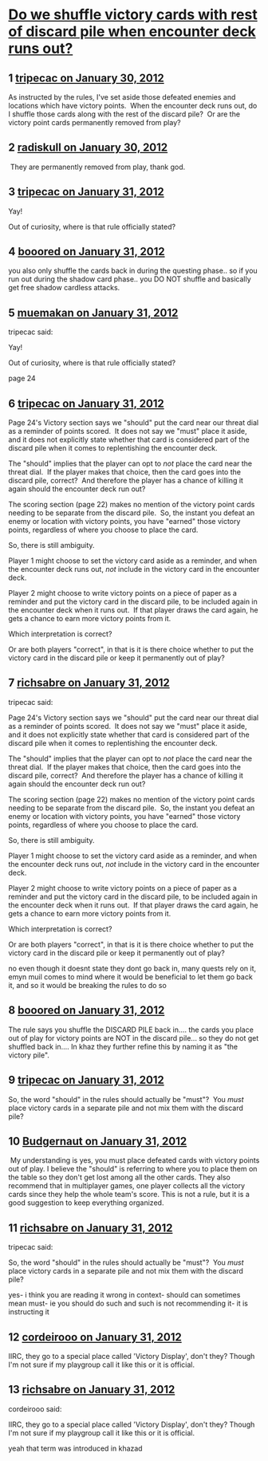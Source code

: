 # [Do we shuffle victory cards with rest of discard pile when encounter deck runs out?](https://community.fantasyflightgames.com/topic/59789-do-we-shuffle-victory-cards-with-rest-of-discard-pile-when-encounter-deck-runs-out/)

## 1 [tripecac on January 30, 2012](https://community.fantasyflightgames.com/topic/59789-do-we-shuffle-victory-cards-with-rest-of-discard-pile-when-encounter-deck-runs-out/?do=findComment&comment=587447)

As instructed by the rules, I've set aside those defeated enemies and locations which have victory points.  When the encounter deck runs out, do I shuffle those cards along with the rest of the discard pile?  Or are the victory point cards permanently removed from play?

## 2 [radiskull on January 30, 2012](https://community.fantasyflightgames.com/topic/59789-do-we-shuffle-victory-cards-with-rest-of-discard-pile-when-encounter-deck-runs-out/?do=findComment&comment=587479)

 They are permanently removed from play, thank god.

## 3 [tripecac on January 31, 2012](https://community.fantasyflightgames.com/topic/59789-do-we-shuffle-victory-cards-with-rest-of-discard-pile-when-encounter-deck-runs-out/?do=findComment&comment=587506)

Yay!

Out of curiosity, where is that rule officially stated?

## 4 [booored on January 31, 2012](https://community.fantasyflightgames.com/topic/59789-do-we-shuffle-victory-cards-with-rest-of-discard-pile-when-encounter-deck-runs-out/?do=findComment&comment=587516)

you also only shuffle the cards back in during the questing phase.. so if you run out during the shadow card phase.. you DO NOT shuffle and basically get free shadow cardless attacks.

## 5 [muemakan on January 31, 2012](https://community.fantasyflightgames.com/topic/59789-do-we-shuffle-victory-cards-with-rest-of-discard-pile-when-encounter-deck-runs-out/?do=findComment&comment=587529)

tripecac said:

Yay!

Out of curiosity, where is that rule officially stated?



page 24

## 6 [tripecac on January 31, 2012](https://community.fantasyflightgames.com/topic/59789-do-we-shuffle-victory-cards-with-rest-of-discard-pile-when-encounter-deck-runs-out/?do=findComment&comment=587558)

Page 24's Victory section says we "should" put the card near our threat dial as a reminder of points scored.  It does not say we "must" place it aside, and it does not explicitly state whether that card is considered part of the discard pile when it comes to replentishing the encounter deck.

The "should" implies that the player can opt to *not* place the card near the threat dial.  If the player makes that choice, then the card goes into the discard pile, correct?  And therefore the player has a chance of killing it again should the encounter deck run out?

The scoring section (page 22) makes no mention of the victory point cards needing to be separate from the discard pile.  So, the instant you defeat an enemy or location with victory points, you have "earned" those victory points, regardless of where you choose to place the card.

So, there is still ambiguity.

Player 1 might choose to set the victory card aside as a reminder, and when the encounter deck runs out, *not* include in the victory card in the encounter deck.

Player 2 might choose to write victory points on a piece of paper as a reminder and put the victory card in the discard pile, to be included again in the encounter deck when it runs out.  If that player draws the card again, he gets a chance to earn more victory points from it.

Which interpretation is correct? 

Or are both players "correct", in that is it is there choice whether to put the victory card in the discard pile or keep it permanently out of play?

## 7 [richsabre on January 31, 2012](https://community.fantasyflightgames.com/topic/59789-do-we-shuffle-victory-cards-with-rest-of-discard-pile-when-encounter-deck-runs-out/?do=findComment&comment=587573)

tripecac said:

Page 24's Victory section says we "should" put the card near our threat dial as a reminder of points scored.  It does not say we "must" place it aside, and it does not explicitly state whether that card is considered part of the discard pile when it comes to replentishing the encounter deck.

The "should" implies that the player can opt to *not* place the card near the threat dial.  If the player makes that choice, then the card goes into the discard pile, correct?  And therefore the player has a chance of killing it again should the encounter deck run out?

The scoring section (page 22) makes no mention of the victory point cards needing to be separate from the discard pile.  So, the instant you defeat an enemy or location with victory points, you have "earned" those victory points, regardless of where you choose to place the card.

So, there is still ambiguity.

Player 1 might choose to set the victory card aside as a reminder, and when the encounter deck runs out, *not* include in the victory card in the encounter deck.

Player 2 might choose to write victory points on a piece of paper as a reminder and put the victory card in the discard pile, to be included again in the encounter deck when it runs out.  If that player draws the card again, he gets a chance to earn more victory points from it.

Which interpretation is correct? 

Or are both players "correct", in that is it is there choice whether to put the victory card in the discard pile or keep it permanently out of play?



no even though it doesnt state they dont go back in, many quests rely on it, emyn muil comes to mind where it would be beneficial to let them go back it, and so it would be breaking the rules to do so

## 8 [booored on January 31, 2012](https://community.fantasyflightgames.com/topic/59789-do-we-shuffle-victory-cards-with-rest-of-discard-pile-when-encounter-deck-runs-out/?do=findComment&comment=587798)

The rule says you shuffle the DISCARD PILE back in.... the cards you place out of play for victory points are NOT in the discard pile... so they do not get shuffled back in.... In khaz they further refine this by naming it as "the victory pile".

## 9 [tripecac on January 31, 2012](https://community.fantasyflightgames.com/topic/59789-do-we-shuffle-victory-cards-with-rest-of-discard-pile-when-encounter-deck-runs-out/?do=findComment&comment=587805)

So, the word "should" in the rules should actually be "must"?  You *must* place victory cards in a separate pile and not mix them with the discard pile?

## 10 [Budgernaut on January 31, 2012](https://community.fantasyflightgames.com/topic/59789-do-we-shuffle-victory-cards-with-rest-of-discard-pile-when-encounter-deck-runs-out/?do=findComment&comment=587830)

 My understanding is yes, you must place defeated cards with victory points out of play. I believe the "should" is referring to where you to place them on the table so they don't get lost among all the other cards. They also recommend that in multiplayer games, one player collects all the victory cards since they help the whole team's score. This is not a rule, but it is a good suggestion to keep everything organized.

## 11 [richsabre on January 31, 2012](https://community.fantasyflightgames.com/topic/59789-do-we-shuffle-victory-cards-with-rest-of-discard-pile-when-encounter-deck-runs-out/?do=findComment&comment=587859)

tripecac said:

So, the word "should" in the rules should actually be "must"?  You *must* place victory cards in a separate pile and not mix them with the discard pile?



yes- i think you are reading it wrong in context- should can sometimes mean must- ie you should do such and such is not recommending it- it is instructing it

## 12 [cordeirooo on January 31, 2012](https://community.fantasyflightgames.com/topic/59789-do-we-shuffle-victory-cards-with-rest-of-discard-pile-when-encounter-deck-runs-out/?do=findComment&comment=587925)

IIRC, they go to a special place called 'Victory Display', don't they?
Though I'm not sure if my playgroup call it like this or it is official. 

## 13 [richsabre on January 31, 2012](https://community.fantasyflightgames.com/topic/59789-do-we-shuffle-victory-cards-with-rest-of-discard-pile-when-encounter-deck-runs-out/?do=findComment&comment=587927)

cordeirooo said:

IIRC, they go to a special place called 'Victory Display', don't they?
Though I'm not sure if my playgroup call it like this or it is official. 



yeah that term was introduced in khazad

